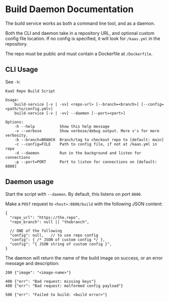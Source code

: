 # Build Daemon Documentation

The build service works as both a command line tool, and as a daemon.

Both the CLI and daemon take in a repository URL, and optional custom config
file location. If no config is specified, it will look for `/kaas.yml` in the
repository.

The repo must be public and must contain a Dockerfile at `/Dockerfile`.

## CLI Usage

See `-h`:

```
KaaS Repo Build Script

Usage:
    build-service [-v | -vv] <repo-url> [--branch=<branch>] [--config=<path/to/config.yml>]
    build-service [-v | -vv] --daemon [--port=<port>]

Options:
    -h --help           Show this help message
    -v --verbose        Show verbose/debug output. More v's for more verbosity.
    -b --branch=BRANCH  Branch/tag to checkout repo to [default: main]
    -c --config=FILE    Path to config file, if not at /kaas.yml in repo
    -d --daemon         Run in the background and listen for connections
    -p --port=PORT      Port to listen for connections on [default: 8800]
```

## Daemon usage

Start the script with `--daemon`. By default, this listens on port `8800`.

Make a `POST` request to `<host>:8800/build` with the following JSON content:

```jsonc
{
  "repo_url": "https://the.repo",
  "repo_branch": null || "thebranch",

  // ONE of the following
  "config": null,   // to use repo config
  "config": { /* JSON of custom config */ },
  "config": "{ JSON string of custom config }",
}
```

The daemon will return the name of the build image on success, or an error
message and description:

```jsonc
200 {"image": "<image-name>"}

400 {"err": "Bad request: missing keys"}
400 {"err": "Bad request: malformed config payload"}

500 {"err": "Failed to build: <build error>"}
```
